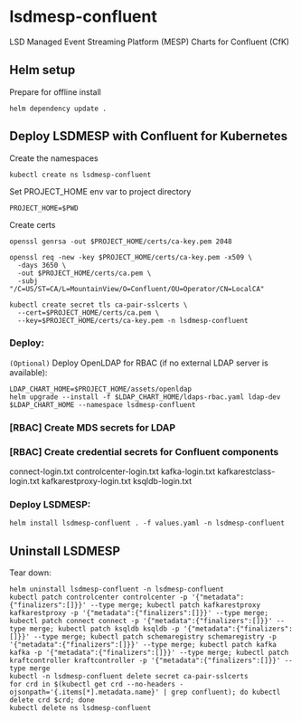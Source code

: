 # lsdmesp-confluent
LSD Managed Event Streaming Platform (MESP) Charts for Confluent (CfK)

## Helm setup

Prepare for offline install

```
helm dependency update .
```

## Deploy LSDMESP with Confluent for Kubernetes

Create the namespaces
```
kubectl create ns lsdmesp-confluent
```

Set PROJECT_HOME env var to project directory
```
PROJECT_HOME=$PWD
```

Create certs
```
openssl genrsa -out $PROJECT_HOME/certs/ca-key.pem 2048
```

```
openssl req -new -key $PROJECT_HOME/certs/ca-key.pem -x509 \
  -days 3650 \
  -out $PROJECT_HOME/certs/ca.pem \
  -subj "/C=US/ST=CA/L=MountainView/O=Confluent/OU=Operator/CN=LocalCA"
```

```
kubectl create secret tls ca-pair-sslcerts \
  --cert=$PROJECT_HOME/certs/ca.pem \
  --key=$PROJECT_HOME/certs/ca-key.pem -n lsdmesp-confluent
```

### Deploy:

`(Optional)` Deploy OpenLDAP for RBAC (if no external LDAP server is available):
```
LDAP_CHART_HOME=$PROJECT_HOME/assets/openldap
helm upgrade --install -f $LDAP_CHART_HOME/ldaps-rbac.yaml ldap-dev $LDAP_CHART_HOME --namespace lsdmesp-confluent
```

### [RBAC] Create MDS secrets for LDAP


### [RBAC] Create credential secrets for Confluent components

connect-login.txt
controlcenter-login.txt
kafka-login.txt
kafkarestclass-login.txt
kafkarestproxy-login.txt
ksqldb-login.txt


### Deploy LSDMESP:
```
helm install lsdmesp-confluent . -f values.yaml -n lsdmesp-confluent
```

## Uninstall LSDMESP

Tear down:
```
helm uninstall lsdmesp-confluent -n lsdmesp-confluent
kubectl patch controlcenter controlcenter -p '{"metadata":{"finalizers":[]}}' --type merge; kubectl patch kafkarestproxy kafkarestproxy -p '{"metadata":{"finalizers":[]}}' --type merge; kubectl patch connect connect -p '{"metadata":{"finalizers":[]}}' --type merge; kubectl patch ksqldb ksqldb -p '{"metadata":{"finalizers":[]}}' --type merge; kubectl patch schemaregistry schemaregistry -p '{"metadata":{"finalizers":[]}}' --type merge; kubectl patch kafka kafka -p '{"metadata":{"finalizers":[]}}' --type merge; kubectl patch kraftcontroller kraftcontroller -p '{"metadata":{"finalizers":[]}}' --type merge
kubectl -n lsdmesp-confluent delete secret ca-pair-sslcerts
for crd in $(kubectl get crd --no-headers -ojsonpath='{.items[*].metadata.name}' | grep confluent); do kubectl delete crd $crd; done
kubectl delete ns lsdmesp-confluent
```